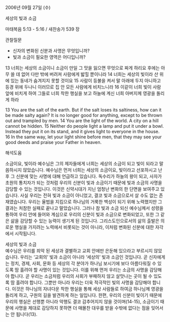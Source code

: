 2006년 09월 27일 (수)

세상의 빛과 소금



마태복음 5:13 - 5:16 / 새찬송가 539 장


관찰질문
- 신자의 변화된 신분과 사명은 무엇입니까? 
- 빛과 소금이 필요한 영역은 어디입니까?

13 너희는 세상의 소금이니 소금이 만일 그 맛을 잃으면 무엇으로 짜게 하리요 후에는 아무 쓸 데 없어 다만 밖에 버려져 사람에게 밟힐 뿐이니라 14 너희는 세상의 빛이라 산 위에 있는 동네가 숨겨지지 못할 것이요 15 사람이 등불을 켜서 말 아래에 두지 아니하고 등경 위에 두나니 이러므로 집 안 모든 사람에게 비치느니라 16 이같이 너희 빛이 사람 앞에 비치게 하여 그들로 너희 착한 행실을 보고 하늘에 계신 너희 아버지께 영광을 돌리게 하라 

13  You are the salt of the earth. But if the salt loses its saltiness, how can it be made salty again? It is no longer good for anything, except to be thrown out and trampled by men. 14  You are the light of the world. A city on a hill cannot be hidden. 15  Neither do people light a lamp and put it under a bowl. Instead they put it on its stand, and it gives light to everyone in the house. 16  In the same way, let your light shine before men, that they may see your good deeds and praise your Father in heaven.

해석도움





소금이요, 
빛이라  예수님은 그의 제자들에게 너희는 세상의 소금이 되고 빛이 되라고 말씀하시지 않았습니다. 예수님은 먼저 너희는 세상의 소금이요, 빛이라고 선포하시고 난 후 그 신분에 맞는 사명에 대해 언급하고 있습니다. 독수리가 하늘의 왕이 되고, 사자가 초원의 통치자가 되는 것처럼 우리의 신분이 빛과 소금이기 때문에 빛과 소금의 사명을 감당할 수 있는 것입니다. 이것은 신약시대가 지닌 엄청난 변화의 한 단면을 보여주고 있습니다. 사실 우리는 전혀 빛과 소금이 아니었고, 결코 빛과 소금으로서 살 수도 없는 존재였습니다. 우리는 율법을 지킴으로 하나님의 거룩한 백성이 되기 위해 노력했지만 그 결과는 처참한 실패로 끝나고 말았습니다. 그러나 참 빛과 소금 되신 예수님께서 성령을 통하여 우리 안에 들어와 계심으로 우리의 신분이 빛과 소금으로 변화되었고, 또한 그 같은 삶을 감당할 수 있는 능력이 생기게 된 것입니다. 그리스도인으로서의 삶의 출발은 의로운 행실을 가지려는 노력에서 비롯되는 것이 아니라, 이처럼 변화된 신분에 대한 자각에서 시작됩니다.  

세상의 빛과 소금  
예수님은 우리를 죄악 된 세상과 결별하고 교회 안에만 은둔해 있으라고 부르시지 않았습니다. 우리는 ‘교회의’ 빛과 소금이 아니라 ‘세상의’ 빛과 소금인 것입니다. 곧 신자에게는 정치, 경제, 사회, 문화 등 세상의 각 분야가 하나님 보시기에 보다 아름다워질 수 있도록 땀 흘려야 할 사명이 있는 것입니다. 이를 위해 먼저 우리는 소금의 사명을 감당해야 합니다. 곧 우리는 소금처럼 우리의 사회가 부패하지 않고 살맛나는 곳이 될 수 있도록 땀 흘려야 합니다. 그뿐만 아니라 우리는 더욱 적극적인 빛의 사명을 감당해야 합니다. 이것은 하나님의 자녀다운 착한 행실을 통해 세상 사람들로 하여금 하나님께 영광을 돌리게 하고, 구원의 길을 발견하게 하는 일입니다. 한편, 우리의 신분이 빛이기 때문에 우리의 행실은 선행뿐 아니라 악행도 결코 감추어지지 않을 것이며(14-15), 소금이기 때문에 사명을 제대로 감당하지 못하면 더 매몰찬 대우를 받을 수밖에 없다는 점을 잊어서는 안 됩니다(13).